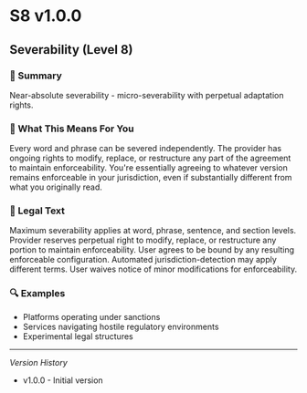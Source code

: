 # S8 v1.0.0

## Severability (Level 8)

### 📌 Summary
Near-absolute severability - micro-severability with perpetual adaptation rights.

### 👤 What This Means For You
Every word and phrase can be severed independently. The provider has ongoing rights to modify, replace, or restructure any part of the agreement to maintain enforceability. You're essentially agreeing to whatever version remains enforceable in your jurisdiction, even if substantially different from what you originally read.

### 📜 Legal Text
Maximum severability applies at word, phrase, sentence, and section levels. Provider reserves perpetual right to modify, replace, or restructure any portion to maintain enforceability. User agrees to be bound by any resulting enforceable configuration. Automated jurisdiction-detection may apply different terms. User waives notice of minor modifications for enforceability.

### 🔍 Examples
- Platforms operating under sanctions
- Services navigating hostile regulatory environments
- Experimental legal structures

---
*Version History*
- v1.0.0 - Initial version